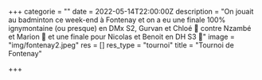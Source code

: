 +++
categorie = ""
date = 2022-05-14T22:00:00Z
description = "On jouait au badminton ce week-end à Fontenay et on a eu une finale 100% ignymontaine (ou presque) en DMx S2, Gurvan et Chloé 🥇 contre Nzambé et Marion 🥈 et une finale pour Nicolas et Benoit en DH S3 🥈"
image = "img/fontenay2.jpeg"
res = []
res_type = "tournoi"
title = "Tournoi de Fontenay"

+++
